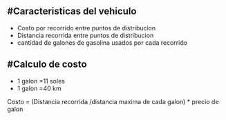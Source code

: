 #Caracteristicas del vehiculo
---
- Costo por recorrido entre puntos de distribucion
- Distancia recorrida entre puntos de distribucion
- cantidad de galones de gasolina usados por cada recorrido

#Calculo de costo
---
- 1 galon =11 soles
- 1 galon =40 km

Costo = (Distancia recorrida /distancia maxima de cada galon) * precio de galon 
